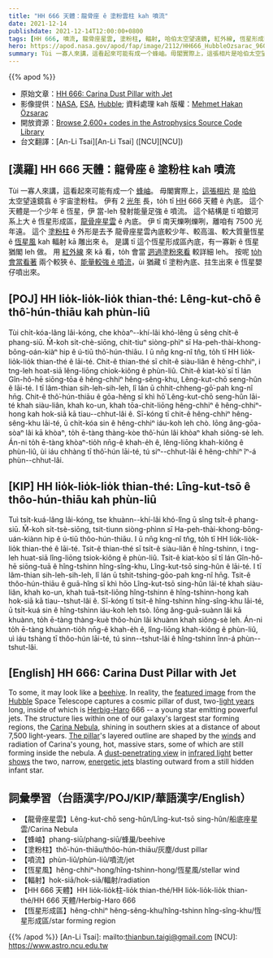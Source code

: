 ```yaml
---
title: "HH 666 天體：龍骨座 ê 塗粉雲柱 kah 噴流"
date: 2021-12-14
publishdate: 2021-12-14T12:00:00+0800
tags: [HH 666, 噴流, 龍骨座星雲, 塗粉柱, 輻射, 哈伯太空望遠鏡, 紅外線, 恆星形成區]
hero: https://apod.nasa.gov/apod/fap/image/2112/HH666_HubbleOzsarac_960.jpg
summary: Tùi 一寡人來講，這看起來可能有成一个蜂岫。毋閣實際上，這張相片是哈伯太空望遠鏡翕 ê 宇宙塗粉柱。
---
```


{{% apod %}}

- 原始文章：[HH 666: Carina Dust Pillar with Jet](https://apod.nasa.gov/apod/ap211214.html)
- 影像提供：[NASA](https://www.nasa.gov/), [ESA](https://www.esa.int/), [Hubble](https://www.nasa.gov/mission_pages/hubble/main/index.html); 資料處理 kah 版權：[Mehmet Hakan Özsaraç](https://www.flickr.com/photos/mhozsarac/)
- 開放資源：[Browse 2,600+ codes in the Astrophysics Source Code Library](https://ascl.net/code/all)
- 台文翻譯：[An-Li Tsai][An-Li Tsai] ([NCU][NCU])

## [漢羅] HH 666 天體：龍骨座 ê 塗粉柱 kah 噴流
Tùi 一寡人來講，這看起來可能有成一个 [蜂岫][beehive]。
毋閣實際上，[這張相片][featured image] 是 [哈伯][Hubble] 太空望遠鏡翕 ê 宇宙塗粉柱。
伊有 2 [光年][light years] 長，to̍h tī [HH][Herbig-Haro] 666 天體 ê 內底。
這个天體是一个少年 ê 恆星，伊 當-leh 發射能量足強 ê 噴流。
這个結構是 tī 咱銀河系上大 ê 恆星形成區，[龍骨座星雲][Carina Nebula] ê 內底。
伊 tī 南天爍咧爍咧，離咱有 7500 光年遠。
這个 [塗粉柱][The pillar] ê 外形是去予 龍骨座星雲內底較少年、較高溫、較大質量恆星 ê [恆星風][winds] kah 輻射 kā 雕出來 ê。
是講 tī 這个恆星形成區內底，有一寡新 ê 恆星猶閣 leh 做。
用 [紅外線][infrared light] 來 kā 看，to̍h 會當 [迵過塗粉來看][dust-penetrating view] 較詳細 leh。
按呢 [to̍h 會當看著][shows] 兩个較狹 ê、[能量較強 ê 噴流][energetic jets]，ùi 猶藏 tī 塗粉內底、拄生出來 ê 恆星嬰仔噴出來。

## [POJ] HH lio̍k-lio̍k-lio̍k thian-thé: Lêng-kut-chō ê thô͘-hún-thiāu kah phùn-liû
Tùi chi̍t-kóa-lâng lâi-kóng, che khòaⁿ--khí-lâi khó-lêng ū sêng chi̍t-ê phang-siū.
M̄-koh si̍t-chè-siōng, chit-tiuⁿ siòng-phìⁿ sī Ha-peh-thài-khong-bōng-oán-kiàⁿ hip ê ú-tiū thô͘-hún-thiāu.
I ū nn̄g kng-nî tn̂g, to̍h tī HH lio̍k-lio̍k-lio̍k thian-thé ê lāi-té.
Chit-ê thian-thé sī chi̍t-ê siàu-liân ê hêng-chhiⁿ, i tng-leh hoat-siā lêng-liōng chiok-kiông ê phùn-liû.
Chit-ê kiat-kò͘ sī tī lán Gîn-hô-hē siōng-tōa ê hêng-chhiⁿ hêng-sêng-khu, Lêng-kut-chō seng-hûn ê lāi-té.
I tī lâm-thian sih-leh-sih-leh, lî lán ū chhit-chheng-gō͘-pah kng-nî hn̄g.
Chit-ê thô͘-hún-thiāu ê gōa-hêng sī khì hō͘ Lêng-kut-chō seng-hûn lāi-té khah siàu-liân, khah ko-un, khah tōa-chit-liōng hêng-chhiⁿ ê hêng-chhiⁿ-hong kah hok-siā kā tiau--chhut-lâi ê.
Sī-kóng tī chit-ê hêng-chhiⁿ hêng-sêng-khu lāi-té, ū chi̍t-kóa sin ê hêng-chhiⁿ iáu-koh leh chò.
Iōng âng-gōa-sòaⁿ lâi kā khòaⁿ, to̍h ē-tàng thàng-kòe thô͘-hún lâi khòaⁿ khah siông-sè leh.
Án-ni to̍h ē-tàng khòaⁿ-tio̍h nn̄g-ê khah-e̍h ê, lêng-liōng khah-kiông ê phùn-liû, ùi iáu chhàng tī thô͘-hún lāi-té, tú siⁿ--chhut-lâi ê hêng-chhiⁿ îⁿ-á phùn--chhut-lâi.

## [KIP] HH lio̍k-lio̍k-lio̍k thian-thé: Lîng-kut-tsō ê thôo-hún-thiāu kah phùn-liû
Tuì tsi̍t-kuá-lâng lâi-kóng, tse khuànn--khí-lâi khó-lîng ū sîng tsi̍t-ê phang-siū.
M̄-koh si̍t-tsè-siōng, tsit-tiunn siòng-phìnn sī Ha-peh-thài-khong-bōng-uán-kiànn hip ê ú-tiū thôo-hún-thiāu.
I ū nn̄g kng-nî tn̂g, to̍h tī HH lio̍k-lio̍k-lio̍k thian-thé ê lāi-té.
Tsit-ê thian-thé sī tsi̍t-ê siàu-liân ê hîng-tshinn, i tng-leh huat-siā lîng-liōng tsiok-kiông ê phùn-liû.
Tsit-ê kiat-kòo sī tī lán Gîn-hô-hē siōng-tuā ê hîng-tshinn hîng-sîng-khu, Lîng-kut-tsō sing-hûn ê lāi-té.
I tī lâm-thian sih-leh-sih-leh, lî lán ū tshit-tshing-gōo-pah kng-nî hn̄g.
Tsit-ê thôo-hún-thiāu ê guā-hîng sī khì hōo Lîng-kut-tsō sing-hûn lāi-té khah siàu-liân, khah ko-un, khah tuā-tsit-liōng hîng-tshinn ê hîng-tshinn-hong kah hok-siā kā tiau--tshut-lâi ê.
Sī-kóng tī tsit-ê hîng-tshinn hîng-sîng-khu lāi-té, ū tsi̍t-kuá sin ê hîng-tshinn iáu-koh leh tsò.
Iōng âng-guā-suànn lâi kā khuànn, to̍h ē-tàng thàng-kuè thôo-hún lâi khuànn khah siông-sè leh.
Án-ni to̍h ē-tàng khuànn-tio̍h nn̄g-ê khah-e̍h ê, lîng-liōng khah-kiông ê phùn-liû, uì iáu tshàng tī thôo-hún lāi-té, tú sinn--tshut-lâi ê hîng-tshinn înn-á phùn--tshut-lâi.

## [English] HH 666: Carina Dust Pillar with Jet

To some, it may look like a [beehive][beehive].
In reality, the [featured image][featured image] from the [Hubble][Hubble] Space Telescope captures a cosmic pillar of dust, two-[light years][light years] long, inside of which is [Herbig-Haro][Herbig-Haro] 666 -- a young star emitting powerful jets.
The structure lies within one of our galaxy's largest star forming regions, the [Carina Nebula][Carina Nebula], shining in southern skies at a distance of about 7,500 light-years.
[The pillar][The pillar]'s layered outline are shaped by the [winds][winds] and radiation of Carina's young, hot, massive stars, some of which are still forming inside the nebula.
A [dust-penetrating view][dust-penetrating view] in [infrared light][infrared light] better [shows][shows] the two, narrow, [energetic jets][energetic jets] blasting outward from a still hidden infant star.

## 詞彙學習（台語漢字/POJ/KIP/華語漢字/English）
- 【龍骨座星雲】Lêng-kut-chō seng-hûn/Lîng-kut-tsō sing-hûn/船底座星雲/Carina Nebula
- 【蜂岫】phang-siū/phang-siū/蜂巢/beehive
- 【塗粉柱】thô͘-hún-thiāu/thôo-hún-thiāu/灰塵/dust pillar
- 【噴流】phùn-liû/phùn-liû/噴流/jet
- 【恆星風】hêng-chhiⁿ-hong/hîng-tshinn-hong/恆星風/stellar wind
- 【輻射】hok-siā/hok-siā/輻射/radiation
- 【HH 666 天體】HH lio̍k-lio̍k柱-lio̍k thian-thé/HH lio̍k-lio̍k-lio̍k thian-thé/HH 666 天體/Herbig-Haro 666
- 【恆星形成區】hêng-chhiⁿ hêng-sêng-khu/hîng-tshinn hîng-sîng-khu/恆星形成區/star forming region


{{% /apod %}}
[An-Li Tsai]: mailto:thianbun.taigi@gmail.com
[NCU]: https://www.astro.ncu.edu.tw


[beehive]:https://i.pinimg.com/736x/b5/53/92/b553920e358c82d66e288fb339330614--natural-honey-honey-bees.jpg
[featured image]:https://www.flickr.com/photos/mhozsarac/51735764751/in/dateposted-public/
[Hubble]:https://www.nasa.gov/mission_pages/hubble/story/index.html
[light years]:https://en.wikipedia.org/wiki/Light-year
[Herbig-Haro]:https://apod.nasa.gov/apod/ap180311.html
[Carina Nebula]:https://apod.nasa.gov/apod/ap190623.html
[The pillar]:https://apod.nasa.gov/apod/ap150208.html
[winds]:https://apod.nasa.gov/apod/ap000318.html
[dust-penetrating view]:https://hubblesite.org/contents/media/images/2009/25/2601-Image.html
[infrared light]:https://science.nasa.gov/ems/07_infraredwaves
[shows]:https://noirlab.edu/public/images/noao-hh666/
[energetic jets]:https://svs.gsfc.nasa.gov/30945
